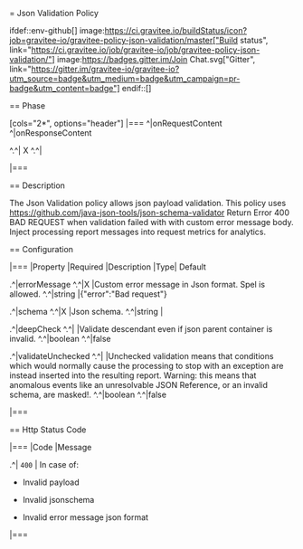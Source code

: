 = Json Validation Policy

ifdef::env-github[]
image:https://ci.gravitee.io/buildStatus/icon?job=gravitee-io/gravitee-policy-json-validation/master["Build status", link="https://ci.gravitee.io/job/gravitee-io/job/gravitee-policy-json-validation/"]
image:https://badges.gitter.im/Join Chat.svg["Gitter", link="https://gitter.im/gravitee-io/gravitee-io?utm_source=badge&utm_medium=badge&utm_campaign=pr-badge&utm_content=badge"]
endif::[]

== Phase

[cols="2*", options="header"]
|===
^|onRequestContent
^|onResponseContent

^.^| X
^.^|

|===

== Description

The Json Validation policy allows json payload validation. This policy uses https://github.com/java-json-tools/json-schema-validator
Return Error 400 BAD REQUEST when validation failed with with custom error message body.
Inject processing report messages into request metrics for analytics.


== Configuration

|===
|Property |Required |Description |Type| Default

.^|errorMessage
^.^|X
|Custom error message in Json format. Spel is allowed.
^.^|string
|{"error":"Bad request"}

.^|schema
^.^|X
|Json schema.
^.^|string
|

.^|deepCheck
^.^|
|Validate descendant even if json parent container is invalid.
^.^|boolean
^.^|false

.^|validateUnchecked
^.^|
|Unchecked validation means that conditions which would normally cause the processing to stop with an exception are instead inserted into the resulting report. Warning: this means that anomalous events like an unresolvable JSON Reference, or an invalid schema, are masked!.
^.^|boolean
^.^|false

|===


== Http Status Code

|===
|Code |Message

.^| ```400```
| In case of:

* Invalid payload

* Invalid jsonschema

* Invalid error message json format

|===